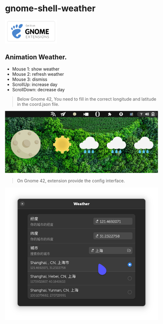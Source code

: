 # gnome-shell-weather

[<img alt="" height="80" src="https://raw.githubusercontent.com/andyholmes/gnome-shell-extensions-badge/master/get-it-on-ego.svg?sanitize=true">](https://extensions.gnome.org/extension/4919/weather/)

## Animation Weather.

- Mouse 1: show weather
- Mouse 2: refresh weather
- Mouse 3: dismiss
- ScrollUp: increase day
- ScrollDown: decrease day

> Below Gnome 42, You need to fill in the correct longitude and latitude in the coord.json file.

![](screenshot.png)

> On Gnome 42, extension provide the config interface.

![](screenshot1.png)
